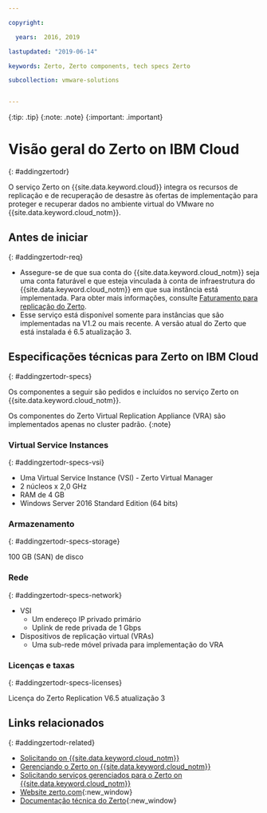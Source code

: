 ```yaml
---

copyright:

  years:  2016, 2019

lastupdated: "2019-06-14"

keywords: Zerto, Zerto components, tech specs Zerto

subcollection: vmware-solutions


---
```


{:tip: .tip}
{:note: .note}
{:important: .important}

# Visão geral do Zerto on IBM Cloud
{: #addingzertodr}

O serviço Zerto on {{site.data.keyword.cloud}} integra os recursos de replicação e de recuperação de desastre às ofertas de implementação para proteger e recuperar dados no ambiente virtual do VMware no {{site.data.keyword.cloud_notm}}.

## Antes de iniciar
{: #addingzertodr-req}

* Assegure-se de que sua conta do {{site.data.keyword.cloud_notm}} seja uma conta faturável e que esteja vinculada à conta de infraestrutura do {{site.data.keyword.cloud_notm}} em que sua instância está implementada. Para obter mais informações, consulte [Faturamento para replicação do Zerto](/docs/services/vmwaresolutions/services?topic=vmware-solutions-zerto_ordering#zerto_ordering-billing).
* Esse serviço está disponível somente para instâncias que são implementadas na V1.2 ou mais recente. A versão atual do Zerto que está instalada é 6.5 atualização 3.

## Especificações técnicas para Zerto on IBM Cloud
{: #addingzertodr-specs}

Os componentes a seguir são pedidos e incluídos no serviço Zerto on {{site.data.keyword.cloud_notm}}.

Os componentes do Zerto Virtual Replication Appliance (VRA) são implementados apenas no cluster padrão.
{:note}

### Virtual Service Instances
{: #addingzertodr-specs-vsi}

* Uma Virtual Service Instance (VSI) - Zerto Virtual Manager
* 2 núcleos x 2,0 GHz
* RAM de 4 GB
* Windows Server 2016 Standard Edition (64 bits)

### Armazenamento
{: #addingzertodr-specs-storage}

100 GB (SAN) de disco

### Rede
{: #addingzertodr-specs-network}

* VSI
  * Um endereço IP privado primário
  * Uplink de rede privada de 1 Gbps
* Dispositivos de replicação virtual (VRAs)
  * Uma sub-rede móvel privada para implementação do VRA

### Licenças e taxas
{: #addingzertodr-specs-licenses}

Licença do Zerto Replication V6.5 atualização 3

## Links relacionados
{: #addingzertodr-related}

* [Solicitando on {{site.data.keyword.cloud_notm}}](/docs/services/vmwaresolutions/services?topic=vmware-solutions-zerto_ordering)
* [Gerenciando o Zerto on {{site.data.keyword.cloud_notm}}](/docs/services/vmwaresolutions/services?topic=vmware-solutions-managingzertodr)
* [Solicitando serviços gerenciados para o Zerto on {{site.data.keyword.cloud_notm}}](/docs/services/vmwaresolutions/services?topic=vmware-solutions-managing_zerto_services)
* [Website zerto.com](https://www.zerto.com){:new_window}
* [Documentação técnica do Zerto](https://www.zerto.com/myzerto/technical-documentation/){:new_window}
